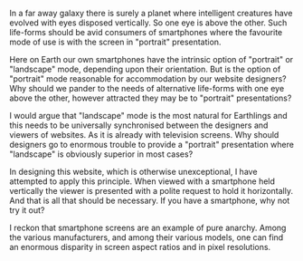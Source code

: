 In a far away galaxy there is surely a planet where intelligent creatures have evolved with eyes disposed vertically.  So one eye is above the other.  Such life-forms should be avid consumers of smartphones where the favourite mode of use is with the screen in "portrait" presentation.

Here on Earth our own smartphones have the intrinsic option of "portrait" or "landscape" mode, depending upon their orientation.  But is the option of "portrait" mode reasonable for accommodation by our website designers?  Why should we pander to the needs of alternative life-forms with one eye above the other, however attracted they may be to "portrait" presentations?

I would argue that "landscape" mode is the most natural for Earthlings and this needs to be universally synchronised between the designers and viewers of websites.  As it is already with television screens.  Why should designers go to enormous trouble to provide a "portrait" presentation where "landscape" is obviously superior in most cases?

In designing this website, which is otherwise unexceptional, I have attempted to apply this principle.  When viewed with a smartphone held vertically the viewer is presented with a polite request to hold it horizontally.  And that is all that should be necessary.  If you have a smartphone, why not try it out?

I reckon that smartphone screens are an example of pure anarchy.  Among the various manufacturers, and among their various models, one can find an enormous disparity in screen aspect ratios and in pixel resolutions.

